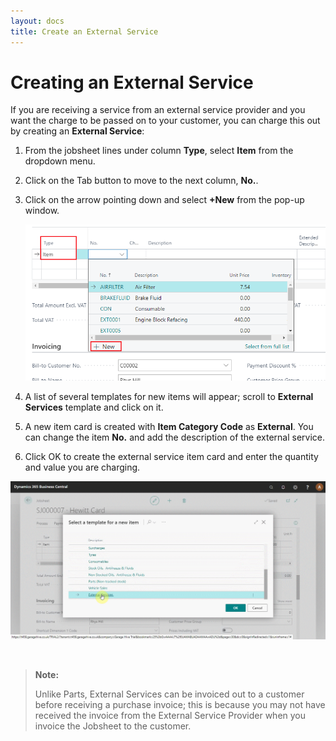 ```yaml
---
layout: docs
title: Create an External Service
---
```


# Creating an External Service

If you are receiving a service from an external service provider and you want the charge to be passed on to your customer, you can charge this out by creating an **External Service**:

1. From the jobsheet lines under column **Type**, select **Item** from the dropdown menu.
2. Click on the Tab button to move to the next column, **No.**. 
3. Click on the arrow pointing down and select **+New** from the pop-up window.

   ![](media/garagehive-external-services1.png)

4. A list of several templates for new items will appear; scroll to **External Services** template and click on it. 
5. A new item card is created with **Item Category Code** as **External**. You can change the item **No.** and add the description of the external service. 
6. Click OK to create the external service item card and enter the quantity and value you are charging.

![](media/garagehive-external-services2.gif)

<br>

> **Note:** 
>
> Unlike Parts, External Services can be invoiced out to a customer before receiving a purchase invoice; this is because you may not have received the invoice from the External Service Provider when you invoice the Jobsheet to the customer. 
